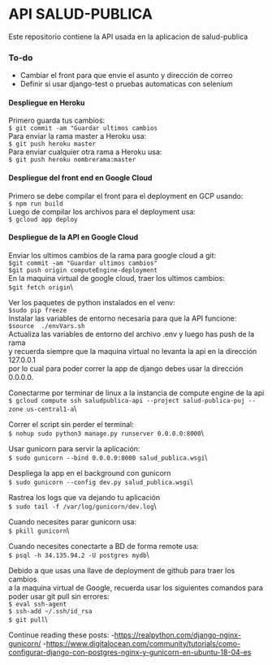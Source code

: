 # API SALUD-PUBLICA

Este repositorio contiene la API usada en la aplicacion de salud-publica

### To-do
- Cambiar el front para que envie el asunto y dirección de correo
- Definir si usar django-test o pruebas automaticas con selenium

#### Despliegue en Heroku
Primero guarda tus cambios:\
`$ git commit -am "Guardar ultimos cambios`\
Para enviar la rama master a Heroku usa:\
`$ git push heroku master`\
Para enviar cualquier otra rama a Heroku usa:\
`$ git push heroku nombrerama:master`

#### Despliegue del front end en Google Cloud
Primero se debe compilar el front para el deployment en GCP usando:\
`$ npm run build`\
Luego de compilar los archivos para el deployment usa:\
`$ gcloud app deploy`

#### Despliegue de la API en Google Cloud
Enviar los ultimos cambios de la rama para google cloud a git:\
`$git commit -am "Guardar ultimos cambios"`\
`$git push origin computeEngine-deployment`\
En la maquina virtual de google cloud, traer los ultimos cambios:\
`$git fetch origin`\

Ver los paquetes de python instalados en el venv:\
`$sudo pip freeze`\
Instalar las variables de entorno necesaria para que la API funcione:\
`$source  ./envVars.sh`\
Actualiza las variables de entorno del archivo .env y luego has push de la rama\
y recuerda siempre que la maquina virtual no levanta la api en la dirección 127.0.0.1\
por lo cual para poder correr la app de django debes usar la dirección 0.0.0.0.

Conectarme por terminar de linux a la instancia de compute engine de la api\
`$ gcloud compute ssh saludpublica-api --project salud-publica-puj --zone us-central1-a`\

Correr el script sin perder el terminal:\
`$ nohup sudo python3 manage.py runserver 0.0.0.0:8000`\

Usar gunicorn para servir la aplicación:\
`$ sudo gunicorn --bind 0.0.0.0:8000 salud_publica.wsgi`\

Despliega la app en el background con gunicorn\
`$ sudo gunicorn --config dev.py salud_publica.wsgi`\

Rastrea los logs que va dejando tu aplicación \
`$ sudo tail -f /var/log/gunicorn/dev.log`\

Cuando necesites parar gunicorn usa:\
`$ pkill gunicorn`\

Cuando necesites conectarte a BD de forma remote usa:\
`$ psql -h 34.135.94.2 -U postgres mydb`\

Debido a que usas una llave de deployment de github para traer los cambios\
a la maquina virtual de Google, recuerda usar los siguientes comandos para\
poder usar git pull sin errores:\
`$ eval ssh-agent`\
`$ ssh-add ~/.ssh/id_rsa`\
`$ git pull`\


Continue reading these posts:
-https://realpython.com/django-nginx-gunicorn/
-https://www.digitalocean.com/community/tutorials/como-configurar-django-con-postgres-nginx-y-gunicorn-en-ubuntu-18-04-es